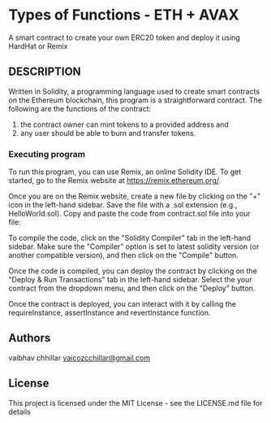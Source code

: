 # Types of Functions - ETH + AVAX
A smart contract to create your own ERC20 token and deploy it using HardHat or Remix

## DESCRIPTION
Written in Solidity, a programming language used to create smart contracts on the Ethereum blockchain, this program is a straightforward contract. The following are the functions of the contract:
1. the contract owner can mint tokens to a provided address and 
2. any user should be able to burn and transfer tokens.

### Executing program

To run this program, you can use Remix, an online Solidity IDE. To get started, go to the Remix website at https://remix.ethereum.org/.

Once you are on the Remix website, create a new file by clicking on the "+" icon in the left-hand sidebar. Save the file with a .sol extension (e.g., HelloWorld.sol). Copy and paste the code from contract.sol file into your file:

To compile the code, click on the "Solidity Compiler" tab in the left-hand sidebar. Make sure the "Compiler" option is set to latest solidity version (or another compatible version), and then click on the "Compile" button.

Once the code is compiled, you can deploy the contract by clicking on the "Deploy & Run Transactions" tab in the left-hand sidebar. Select the your contract from the dropdown menu, and then click on the "Deploy" button.

Once the contract is deployed, you can interact with it by calling the requireInstance, assertInstance and revertInstance function.

## Authors
vaibhav chhillar 
vaicozcchillar@gmail.com

## License

This project is licensed under the MIT License - see the LICENSE.md file for details
